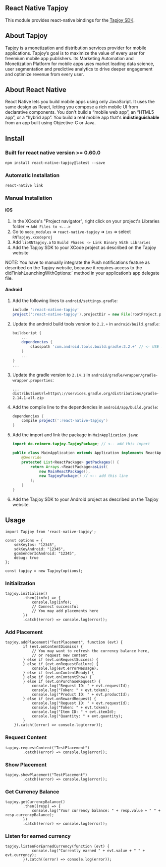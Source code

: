 ## React Native Tapjoy

This module provides react-native bindings for the [Tapjoy SDK](https://home.tapjoy.com/developers/).

## About Tapjoy

Tapjoy is a monetization and distribution services provider for mobile applications. Tapjoy’s goal is to maximize the value of every user for freemium mobile app publishers. Its Marketing Automation and Monetization Platform for mobile apps uses market leading data science, user segmentation and predictive analytics to drive deeper engagement and optimize revenue from every user.

## About React Native

React Native lets you build mobile apps using only JavaScript. It uses the same design as React, letting you compose a rich mobile UI from declarative components. You don't build a “mobile web app”, an “HTML5 app”, or a “hybrid app”. You build a real mobile app that's __indistinguishable__ from an app built using Objective-C or Java.

## Install

### Built for react native version >= 0.60.0

    npm install react-native-tapjoy@latest --save

### Automatic Installation

    react-native link

### Manual Installation

#### iOS

1. In the XCode's "Project navigator", right click on your project's Libraries folder ➜ `Add Files to <...>`
2. Go to `node_modules` ➜ `react-native-tapjoy` ➜ `ios` ➜ select `RNTapjoy.xcodeproj`
3. Add `libRNTapjoy.a` to `Build Phases -> Link Binary With Libraries`
4. Add the Tapjoy SDK to your XCode project as described on the Tapjoy website

NOTE: You have to manually integrate the Push notifications feature as described on the Tapjoy website, because it requires access to the didFinishLaunchingWithOptions:` method in your application’s app delegate file.

#### Android

1. Add the following lines to `android/settings.gradle`:
    ```gradle
    include ':react-native-tapjoy'
    project(':react-native-tapjoy').projectDir = new File(rootProject.projectDir, '../node_modules/react-native-tapjoy/android')

2. Update the android build tools version to `2.2.+` in `android/build.gradle`:
    ```gradle
    buildscript {
        ...
        dependencies {
            classpath 'com.android.tools.build:gradle:2.2.+' // <- USE 2.2.+ version
        }
        ...
    }
    ...
    ```

3. Update the gradle version to `2.14.1` in `android/gradle/wrapper/gradle-wrapper.properties`:
    ```
    ...
    distributionUrl=https\://services.gradle.org/distributions/gradle-2.14.1-all.zip
    ```

4. Add the compile line to the dependencies in `android/app/build.gradle`:
    ```gradle
    dependencies {
        compile project(':react-native-tapjoy')
    }
    ```

5. Add the import and link the package in `MainApplication.java`:
    ```java
    import de.reimerm.tapjoy.TapjoyPackage; // <-- add this import

    public class MainApplication extends Application implements ReactApplication {
        @Override
        protected List<ReactPackage> getPackages() {
            return Arrays.<ReactPackage>asList(
                new MainReactPackage(),
                new TapjoyPackage() // <-- add this line
            );
        }
    }
    ```

6. Add the Tapjoy SDK to your Android project as described on the Tapjoy website.

## Usage

    import Tapjoy from 'react-native-tapjoy';

    const options = {
        sdkKeyIos: "12345",
        sdkKeyAndroid: "12345",
        gcmSenderIdAndroid: "12345",
        debug: true
    };

    const tapjoy = new Tapjoy(options);

### Initialization

    tapjoy.initialise()
            .then((info) => {
                console.log(info);
                // Connect successful
                // You may add placements here
            })
            .catch((error) => console.log(error));

### Add Placement

    tapjoy.addPlacement("TestPlacement", function (evt) {
            if (evt.onContentDismiss) {
                // You may want to refresh the currency balance here,
                // or request new content
            } else if (evt.onRequestSuccess) {
            } else if (evt.onRequestFailure) {
                console.log(evt.errorMessage);
            } else if (evt.onContentReady) {
            } else if (evt.onContentShow) {
            } else if (evt.onPurchaseRequest) {
                console.log("Request ID: " + evt.requestId);
                console.log("Token: " + evt.token);
                console.log("Product ID: " + evt.productId);
            } else if (evt.onRewardRequest) {
                console.log("Request ID: " + evt.requestId);
                console.log("Token: " + evt.token);
                console.log("Item ID: " + evt.itemId);
                console.log("Quantity: " + evt.quantity);
            }
        }).catch((error) => console.log(error));

### Request Content

    tapjoy.requestContent("TestPlacement")
            .catch((error) => console.log(error));

### Show Placement

    tapjoy.showPlacement("TestPlacement")
            .catch((error) => console.log(error));

### Get Currency Balance

    tapjoy.getCurrencyBalance()
            .then((resp) => {
                console.log("Your currency balance: " + resp.value + " " + resp.currencyBalance);
            })
            .catch((error) => console.log(error));

### Listen for earned currency

    tapjoy.listenForEarnedCurrency(function (evt) {
                console.log("Currently earned " + evt.value + " " + evt.currency);
            }).catch((error) => console.log(error));
